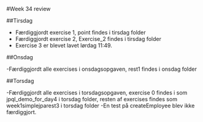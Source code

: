 #Week 34 review


##Tirsdag

- Færdiggjordt exercise 1, point findes i tirsdag folder
- Færdiggjordt exercise 2, Exercise_2 findes i tirsdag folder
- Exercise 3 er blevet lavet lørdag 11:49.

##Onsdag

-Færdiggjordt alle exercises i onsdagsopgaven, rest1 findes i onsdag folder

##Torsdag

-Færdiggjordt alle exercises i torsdagsopgaven, exercise 0 findes i som jpql_demo_for_day4 i torsdag folder, resten af exercises findes som week1simplejparest3 i torsdag folder
-En test på createEmployee blev ikke færdiggjort.
